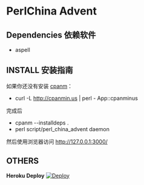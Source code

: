 PerlChina Advent
===========

## Dependencies 依赖软件

 * aspell

## INSTALL 安装指南

如果你还没有安装 [cpanm](https://metacpan.org/pod/cpanm)：

 * curl -L http://cpanmin.us | perl - App::cpanminus

完成后

 * cpanm --installdeps .
 * perl script/perl_china_advent daemon

然后使用浏览器访问 <http://127.0.0.1:3000/>

## OTHERS

**Heroku Deploy** [![Deploy](https://www.herokucdn.com/deploy/button.png)](https://heroku.com/deploy)
